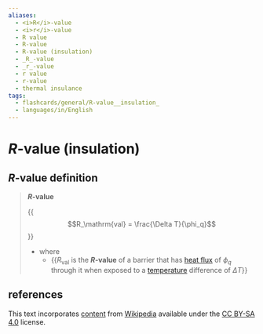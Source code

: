 ```yaml
---
aliases:
  - <i>R</i>-value
  - <i>r</i>-value
  - R value
  - R-value
  - R-value (insulation)
  - _R_-value
  - _r_-value
  - r value
  - r-value
  - thermal insulance
tags:
  - flashcards/general/R-value__insulation_
  - languages/in/English
---
```


# _R_-value (insulation)

## _R_-value definition

> ___R_-value__
>
> {{$$R_\mathrm{val} = \frac{\Delta T}{\phi_q}$$}}
>
> - where
>     - {{$R_\mathrm{val}$ is the ___R_-value__ of a barrier that has [heat flux](heat%20flux.md) of $\phi_q$ through it when exposed to a [temperature](temperature.md) difference of $\Delta T$}} <!--SR:!2024-01-09,9,250!2024-01-01,11,270-->

## references

This text incorporates [content](https://en.wikipedia.org/wiki/R-value_(insulation)) from [Wikipedia](Wikipedia.md) available under the [CC BY-SA 4.0](https://creativecommons.org/licenses/by-sa/4.0/) license.
